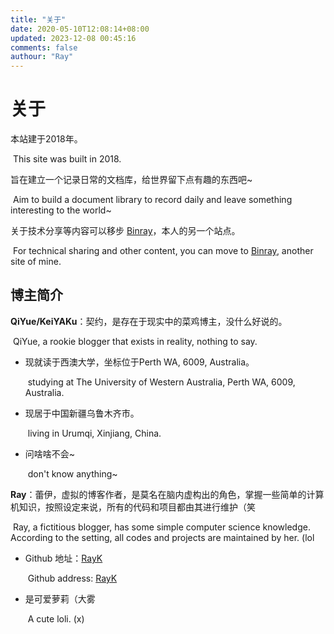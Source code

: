 ```yaml
---
title: "关于"
date: 2020-05-10T12:08:14+08:00
updated: 2023-12-08 00:45:16
comments: false
authour: "Ray"
---
```


# 关于

本站建于2018年。

​	This site was built in 2018.

旨在建立一个记录日常的文档库，给世界留下点有趣的东西吧~

​	Aim to build a document library to record daily and leave something interesting to the world~

关于技术分享等内容可以移步 [Binray](https://blog.reilkay.com)，本人的另一个站点。

​	For technical sharing and other content, you can move to [Binray](https://blog.reilkay.com), another site of mine.


## 博主简介

**QiYue/KeiYAKu**：契约，是存在于现实中的菜鸡博主，没什么好说的。

​	QiYue, a rookie blogger that exists in reality, nothing to say.

- 现就读于西澳大学，坐标位于Perth WA, 6009, Australia。

  ​	studying at The University of Western Australia, Perth WA, 6009, Australia.

- 现居于中国新疆乌鲁木齐市。

  ​	living in Urumqi, Xinjiang, China.

- 问啥啥不会~

  ​	don't know anything~

**Ray**：蕾伊，虚拟的博客作者，是莫名在脑内虚构出的角色，掌握一些简单的计算机知识，按照设定来说，所有的代码和项目都由其进行维护（笑

​	Ray, a fictitious blogger, has some simple computer science knowledge. According to the setting, all codes and projects are maintained by her. (lol

+ Github 地址：[RayK](https://github.com/Reilkay)

  ​	Github address: [RayK](https://github.com/Reilkay)

+ 是可爱萝莉（大雾

  ​	A cute loli. (x)
